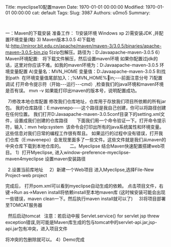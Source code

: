 Title: myeclipse10配置maven
Date: 1970-01-01 00:00:00
Modified: 1970-01-01 00:00:00
cat: default
Tags: 
Slug: 3987
Authors: u0mo5 
Summary: 

 
 


一：Maven的下载安装
准备工作：
1)安装环境 Windows xp
2)需安装JDK ,并配置环境变量(略)
3) Maven版本3.0.5
4)下载地址:http://mirror.bit.edu.cn/apache/maven/maven-3/3.0.5/binaries/apache-maven-3.0.5-bin.zip
5)zip包解压。路径为：D:Javaapache-maven-3.0.5
6）Maven环境配置:
 
将下载文件解压，然后设置maven环境
如果你配置过jdk的话，这里对你应该不难。如我的maven环境为：D:Javaapache-maven-3.0.5
环境变量配置
A)变量名：MVN_HOME
变量值：D:Javaapache-maven-3.0.5
B)找到path 
在环境变量值尾部加入：;%MVN_HOME%in;---前面注意分号
7)配置调试
打开命令提示符（开始---运行---cmd）,检查我们的java环境和maven环境是否有误。
mvn -v
如果能打印出maven的版本号，说明配置成功。
 
 

 
7)修改本地仓库配置
修改我们仓库地址，仓库用于存放我们项目所依赖的所有jar包。
我的仓库路径：E:mavenepo----这个路径是我自己创建，你可以将路径创建在任何位置。
我们打开D:Javaapache-maven-3.0.5conf目录下的setting.xml文件，设置成我们创建的仓库路径
 
 
 
下面我们用一个命令验证一下。打开命令提示符，输入：mvn help:system 
该命令会打印出所有的java系统属性和环境变量。这些信息对我们日常的编程工作很有帮且。
如果运行的过程中没有错误，打开我们仓库（E:mavenepo）会发现里面多了一些文件。这些文件就是我们从maven的中央仓库下载到本地仓库的。
 
 
二。Myeclipse 结合Maven快速配置搭建web项目。
1）打开Myeclipse, 进入window-preference-myeclipse-maven4myeclipse
设置maven安装路径

 
2.设置当前库地址
 
 
2）新建一个Web项目
进入Myeclipse,选择File-New Project-web project
 
 

完成后，
打开pom.xml可以看到myeclipse自动生成的依赖。
点击项目文件，右键-&gt;Run as-&gt;Maven install将依赖install至本地maven库
(这时候安装可能会出现一些错误，maven clean一下。然后执行maven install就可以了)
 
 
3)将项目部署至TOMCAT服务器

 
然后启动tomcat
 
注意：若启动中报
Servlet.service() for servlet jsp threw exception错误,则可能是Maven库生成的包与tomcat中的servlet-api.jar,jsp-api.jar包有冲突，进入项目文件

将冲突的包删除就可以。
4）Demo完成


